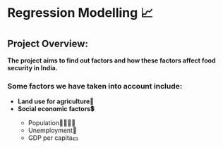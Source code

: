 <h1>Regression Modelling 📈</h1>
<h2>Project Overview:</h2>
<b>The project aims to find out factors and how these factors affect food security in India.</b>
<h3>Some factors we have taken into account include:</h3>
<ul>
  <li><b>Land use for agriculture🌱</b></li>
  <li><b>Social economic factors💲</b></li>
  <ul>
    <li>Population👩‍👩‍👧‍👦</li>
    <li>Unemployment💼</li>
    <li>GDP per capita💵</li>
  </ul>
</ul>
